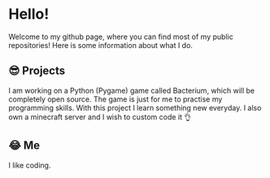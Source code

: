 # Hello!
Welcome to my github page, where you can find most of my public repositories! Here is some information about what I do.
## 😎 Projects
I am working on a Python (Pygame) game called Bacterium, which will be completely open source. The game is just for me to practise my programming skills. With this project I learn something new everyday. I also own a minecraft server and I wish to custom code it 👌
## 😂 Me
I like coding. 
